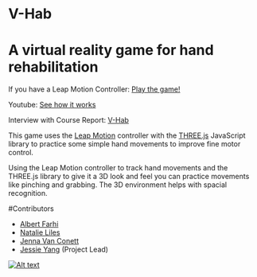 # V-Hab
# A virtual reality game for hand rehabilitation

If you have a Leap Motion Controller: [Play the game!](http://v-hab.herokuapp.com/index.html)

Youtube:  [See how it works](https://youtu.be/qPoWPNmsvx0?t=2m44s)

Interview with Course Report: [V-Hab](https://www.coursereport.com/schools/dev-bootcamp#/news/final-project-spotlight-jessie-jenna-natalie-albert-of-dev-bootcamp)


This game uses the [Leap Motion](https://www.leapmotion.com/) controller with the [THREE.js](https://threejs.org/) JavaScript library to practice some simple hand movements to improve fine motor control.

Using the Leap Motion controller to track hand movements and the THREE.js library to give it a 3D look and feel you can practice movements like pinching and grabbing. The 3D environment helps with spacial recognition.

#Contributors

* [Albert Farhi](https://github.com/faralbrt)
* [Natalie Liles](https://github.com/nliles)
* [Jenna Van Conett](https://github.com/jenvanc)
* [Jessie Yang](https://github.com/jessieyang0320) (Project Lead)

[![Alt text](https://img.youtube.com/vi/JrQM1pRqxw0/0.jpg)](https://www.youtube.com/watch?v=JrQM1pRqxw0)
